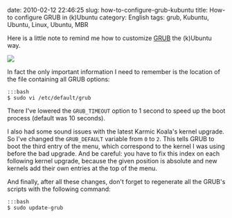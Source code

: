 date: 2010-02-12 22:46:25
slug: how-to-configure-grub-kubuntu
title: How-to configure GRUB in (k)Ubuntu
category: English
tags: grub, Kubuntu, Ubuntu, Linux, Ubuntu, MBR

Here is a little note to remind me how to customize [GRUB](http://www.gnu.org/software/grub/) the (k)Ubuntu way.

![](/static/uploads/2010/02/grub-kubuntu-custom-menu.jpg)

In fact the only important information I need to remember is the location of the file containing all GRUB options:

    :::bash
    $ sudo vi /etc/default/grub

There I've lowered the `GRUB_TIMEOUT` option to 1 second to speed up the boot process (default was 10 seconds).

I also had some sound issues with the latest Karmic Koala's kernel upgrade. So I've changed the `GRUB_DEFAULT` variable from `0` to `2`. This tells GRUB to boot the third entry of the menu, which correspond to the kernel I was using before the bad upgrade. And be careful: you have to fix this index on each following kernel upgrade, because the given position is absolute and new kernels add their own entries at the top of the menu.

And finally, after all these changes, don't forget to regenerate all the GRUB's scripts with the following command:

    :::bash
    $ sudo update-grub

